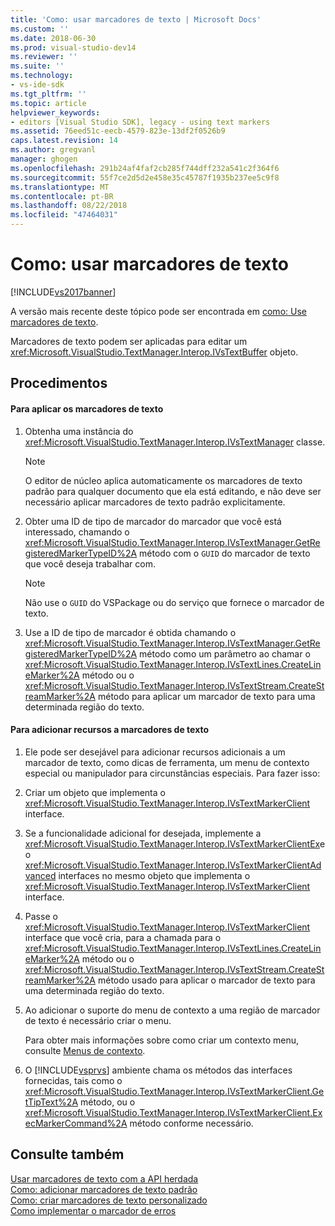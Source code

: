 ```yaml
---
title: 'Como: usar marcadores de texto | Microsoft Docs'
ms.custom: ''
ms.date: 2018-06-30
ms.prod: visual-studio-dev14
ms.reviewer: ''
ms.suite: ''
ms.technology:
- vs-ide-sdk
ms.tgt_pltfrm: ''
ms.topic: article
helpviewer_keywords:
- editors [Visual Studio SDK], legacy - using text markers
ms.assetid: 76eed51c-eecb-4579-823e-13df2f0526b9
caps.latest.revision: 14
ms.author: gregvanl
manager: ghogen
ms.openlocfilehash: 291b24af4faf2cb285f744dff232a541c2f364f6
ms.sourcegitcommit: 55f7ce2d5d2e458e35c45787f1935b237ee5c9f8
ms.translationtype: MT
ms.contentlocale: pt-BR
ms.lasthandoff: 08/22/2018
ms.locfileid: "47464031"
---
```

# <a name="how-to-use-text-markers"></a>Como: usar marcadores de texto
[!INCLUDE[vs2017banner](../includes/vs2017banner.md)]

A versão mais recente deste tópico pode ser encontrada em [como: Use marcadores de texto](https://docs.microsoft.com/visualstudio/extensibility/how-to-use-text-markers).  
  
Marcadores de texto podem ser aplicadas para editar um <xref:Microsoft.VisualStudio.TextManager.Interop.IVsTextBuffer> objeto.  
  
## <a name="procedures"></a>Procedimentos  
  
#### <a name="to-apply-text-markers"></a>Para aplicar os marcadores de texto  
  
1.  Obtenha uma instância do <xref:Microsoft.VisualStudio.TextManager.Interop.IVsTextManager> classe.  
  
    > [!NOTE]
    >  O editor de núcleo aplica automaticamente os marcadores de texto padrão para qualquer documento que ela está editando, e não deve ser necessário aplicar marcadores de texto padrão explicitamente.  
  
2.  Obter uma ID de tipo de marcador do marcador que você está interessado, chamando o <xref:Microsoft.VisualStudio.TextManager.Interop.IVsTextManager.GetRegisteredMarkerTypeID%2A> método com o `GUID` do marcador de texto que você deseja trabalhar com.  
  
    > [!NOTE]
    >  Não use o `GUID` do VSPackage ou do serviço que fornece o marcador de texto.  
  
3.  Use a ID de tipo de marcador é obtida chamando o <xref:Microsoft.VisualStudio.TextManager.Interop.IVsTextManager.GetRegisteredMarkerTypeID%2A> método como um parâmetro ao chamar o <xref:Microsoft.VisualStudio.TextManager.Interop.IVsTextLines.CreateLineMarker%2A> método ou o <xref:Microsoft.VisualStudio.TextManager.Interop.IVsTextStream.CreateStreamMarker%2A> método para aplicar um marcador de texto para uma determinada região do texto.  
  
#### <a name="to-add-features-to-text-markers"></a>Para adicionar recursos a marcadores de texto  
  
1.  Ele pode ser desejável para adicionar recursos adicionais a um marcador de texto, como dicas de ferramenta, um menu de contexto especial ou manipulador para circunstâncias especiais. Para fazer isso:  
  
2.  Criar um objeto que implementa o <xref:Microsoft.VisualStudio.TextManager.Interop.IVsTextMarkerClient> interface.  
  
3.  Se a funcionalidade adicional for desejada, implemente a <xref:Microsoft.VisualStudio.TextManager.Interop.IVsTextMarkerClientEx>e o <xref:Microsoft.VisualStudio.TextManager.Interop.IVsTextMarkerClientAdvanced> interfaces no mesmo objeto que implementa o <xref:Microsoft.VisualStudio.TextManager.Interop.IVsTextMarkerClient> interface.  
  
4.  Passe o <xref:Microsoft.VisualStudio.TextManager.Interop.IVsTextMarkerClient> interface que você cria, para a chamada para o <xref:Microsoft.VisualStudio.TextManager.Interop.IVsTextLines.CreateLineMarker%2A> método ou o <xref:Microsoft.VisualStudio.TextManager.Interop.IVsTextStream.CreateStreamMarker%2A> método usado para aplicar o marcador de texto para uma determinada região do texto.  
  
5.  Ao adicionar o suporte do menu de contexto a uma região de marcador de texto é necessário criar o menu.  
  
     Para obter mais informações sobre como criar um contexto menu, consulte [Menus de contexto](../extensibility/context-menus.md).  
  
6.  O [!INCLUDE[vsprvs](../includes/vsprvs-md.md)] ambiente chama os métodos das interfaces fornecidas, tais como o <xref:Microsoft.VisualStudio.TextManager.Interop.IVsTextMarkerClient.GetTipText%2A> método, ou o <xref:Microsoft.VisualStudio.TextManager.Interop.IVsTextMarkerClient.ExecMarkerCommand%2A> método conforme necessário.  
  
## <a name="see-also"></a>Consulte também  
 [Usar marcadores de texto com a API herdada](../extensibility/using-text-markers-with-the-legacy-api.md)   
 [Como: adicionar marcadores de texto padrão](../extensibility/how-to-add-standard-text-markers.md)   
 [Como: criar marcadores de texto personalizado](../extensibility/how-to-create-custom-text-markers.md)   
 [Como implementar o marcador de erros](../extensibility/how-to-implement-error-markers.md)

